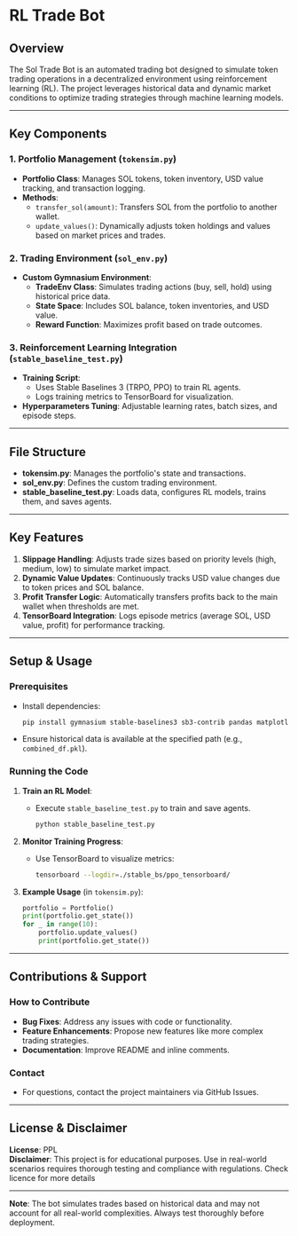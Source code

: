 # RL Trade Bot 

## Overview
The Sol Trade Bot is an automated trading bot designed to simulate token trading operations in a decentralized environment using reinforcement learning (RL). The project leverages historical data and dynamic market conditions to optimize trading strategies through machine learning models.

---

## Key Components

### 1. Portfolio Management (`tokensim.py`)
- **Portfolio Class**: Manages SOL tokens, token inventory, USD value tracking, and transaction logging.
- **Methods**:
  - `transfer_sol(amount)`: Transfers SOL from the portfolio to another wallet.
  - `update_values()`: Dynamically adjusts token holdings and values based on market prices and trades.

### 2. Trading Environment (`sol_env.py`)
- **Custom Gymnasium Environment**: 
  - **TradeEnv Class**: Simulates trading actions (buy, sell, hold) using historical price data.
  - **State Space**: Includes SOL balance, token inventories, and USD value.
  - **Reward Function**: Maximizes profit based on trade outcomes.

### 3. Reinforcement Learning Integration (`stable_baseline_test.py`)
- **Training Script**:
  - Uses Stable Baselines 3 (TRPO, PPO) to train RL agents.
  - Logs training metrics to TensorBoard for visualization.
- **Hyperparameters Tuning**: Adjustable learning rates, batch sizes, and episode steps.

---

## File Structure
- **tokensim.py**: Manages the portfolio's state and transactions.
- **sol_env.py**: Defines the custom trading environment.
- **stable_baseline_test.py**: Loads data, configures RL models, trains them, and saves agents.

---

## Key Features
1. **Slippage Handling**: Adjusts trade sizes based on priority levels (high, medium, low) to simulate market impact.
2. **Dynamic Value Updates**: Continuously tracks USD value changes due to token prices and SOL balance.
3. **Profit Transfer Logic**: Automatically transfers profits back to the main wallet when thresholds are met.
4. **TensorBoard Integration**: Logs episode metrics (average SOL, USD value, profit) for performance tracking.

---

## Setup & Usage

### Prerequisites
- Install dependencies:
  ```bash
  pip install gymnasium stable-baselines3 sb3-contrib pandas matplotlib tensorboard
  ```
- Ensure historical data is available at the specified path (e.g., `combined_df.pkl`).

### Running the Code
1. **Train an RL Model**:
   - Execute `stable_baseline_test.py` to train and save agents.
     ```bash
     python stable_baseline_test.py
     ```

2. **Monitor Training Progress**:
   - Use TensorBoard to visualize metrics:
     ```bash
     tensorboard --logdir=./stable_bs/ppo_tensorboard/
     ```
   
3. **Example Usage** (in `tokensim.py`):
   ```python
   portfolio = Portfolio()
   print(portfolio.get_state())
   for _ in range(10):
       portfolio.update_values()
       print(portfolio.get_state())
   ```

---

## Contributions & Support

### How to Contribute
- **Bug Fixes**: Address any issues with code or functionality.
- **Feature Enhancements**: Propose new features like more complex trading strategies.
- **Documentation**: Improve README and inline comments.

### Contact
- For questions, contact the project maintainers via GitHub Issues.

---

## License & Disclaimer

**License**: PPL  
**Disclaimer**: This project is for educational purposes. Use in real-world scenarios requires thorough testing and compliance with regulations. Check licence for more details

--- 

**Note**: The bot simulates trades based on historical data and may not account for all real-world complexities. Always test thoroughly before deployment.
